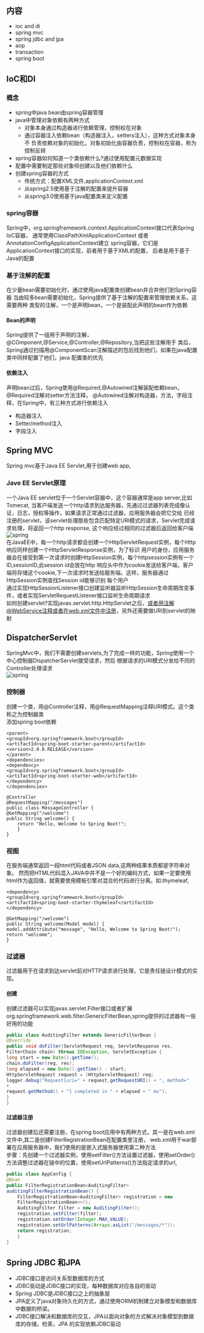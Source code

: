 ## 内容
- ioc and di
- spring mvc
- spring jdbc and jpa
- aop
- transaction
- spring boot
## IoC和DI
### 概念
- spring中java bean由spring容器管理
- java中管理对象依赖有两种方式
    - 对象本身通过构造器进行依赖管理，控制权在对象
    - 通过容器注入依赖bean（构造器注入，setters注入），这种方式对象本身不
 负责依赖对象的初始化，对象初始化由容器负责，控制权在容器，称为控制反转
- spring容器如何知道一个类依赖什么?通过使用配置元数据实现
- 配置中需要制定那些对象呗创建以及他们依赖什么
- 创建spring容器的方式
    - 传统方式：配置XML文件,applicationContext.xml
    - 从spring2.5使用基于注解的配置来提升容器
    - 从spring3.0使用基于java配置类来定义配置
### spring容器
Spring中，org.springframework.context.ApplicationContext接口代表Spring IoC容器，
通常使用ClassPathXmlApplicationContext 或者AnnotationConfigApplicationContext建立
spring容器，它们是ApplicationContext接口的实现，前者用于基于XML的配置，
后者是用于基于Java的配置
### 基于注解的配置
在少量bean需要初始化时，通过使用java配置类创建bean并合并他们到Spring容器
当由较多bean需要初始化，Spring提供了基于注解的配置来管理依赖关系，这需要两种
类型的注解，一个是声明bean，一个是装配此声明的bean作为依赖<br>
#### Bean的声明
Spring提供了一组用于声明的注解，@COmponent,@Service,@Controller,@Repository,当把这些注解用于
类后，Spring通过扫描用@ComponentScan注解描述的包后找到他们，如果在java配置类中同样配置了他们，java
配置类的优先
#### 依赖注入
声明bean过后，Spring使用@Required,@Autowired注解装配依赖bean，@Required注解对setter方法注释，
@Autowired注解对构造器，方法，字段注释，在Spring中，有三种方式进行依赖注入<br>
- 构造器注入
- Setter/method注入
- 字段注入
## Spring MVC
Spring mvc基于Java EE Servlet,用于创建web app,
### Jave EE Servlet原理
一个Java EE servlet位于一个Servlet容器中，这个容器通常是app server,比如Tomecat,
当客户端发送一个http请求到达服务器，先通过过滤器列表完成像认证，日志，授权等操作，如果请求正常通过过滤器，应用服务器会把它交给
已经注册的servlet，该servlet处理那些包含匹配特定URI模式的请求，Servlet完成请求处理，将返回一个http response,
这个响应经过相同的过滤器后返回给客户端<br>
![spring](../assets/images/spring/spring01.png)<br>
在JavaEE中，每一个http请求都会创建一个HttpServletRequest实例，每个Http 响应同样创建一个HttpServletResponse实例，为了标识
用户的身份，应用服务器会在接受到第一次请求时创建HttpSession实例，每个httpsession实例有一个ID,sessionID,此session id会放在http
响应头中作为cookie发送给客户端，客户端将存储这个cookie,下一次请求时发送给服务端。这样，服务器通过HttpSession实例查找Session id能够识别
每个用户<br>
通过实现HttpSessionListener接口创建监听器监听HttpSession生命周期改变事件，或者实现ServletRequestListener接口监听生命周期请求<br>
如何创建servlet?实现javax.servlet.http.HttpServlet之后，或者用注解@WebService注释或者在web.xml文件中注册，另外还需要做URI到servlet的映射<br>
## DispatcherServlet
SpringMvc中，我们不需要创建servlets,为了完成一样的功能，Spring使用一个中心控制器DispatcherServlet接受请求，然后
根据请求的URI模式分发给不同的Controller处理请求<br>
![spring](../assets/images/spring/spring02.png)
### 控制器
创建一个类，用@Controller注释，用@RequestMapping注释URI模式。这个类称之为控制器类<br>
添加spring boot依赖
```
<parent>
<groupId>org.springframework.boot</groupId>
<artifactId>spring-boot-starter-parent</artifactId>
<version>2.0.0.RELEASE</version>
</parent>
<dependencies>
<dependency>
<groupId>org.springframework.boot</groupId>
<artifactId>spring-boot-starter-web</artifactId>
</dependency>
</dependencies>
```
```
@Controller
@RequestMapping("/messages")
public class MessageController {
@GetMapping("/welcome")
public String welcome() {
    return "Hello, Welcome to Spring Boot!";
    }
}
```
### 视图
在服务端通常返回一段html代码或者JSON data,这两种结果本质都是字符串对象。
然而把HTML代码混入JAVA中并不是一个好的编码方式，如果一定要使用html作为返回值，就需要使用模板引擎对混合的代码进行分离。如:thymeleaf,
```
<dependency>
<groupId>org.springframework.boot</groupId>
<artifactId>spring-boot-starter-thymeleaf</artifactId>
</dependency>
```
```
@GetMapping("/welcome")
public String welcome(Model model) {
model.addAttribute("message", "Hello, Welcome to Spring Boot!");
return "welcome";
}
```
### 过滤器
过滤器用于在请求到达servlet前对HTTP请求进行处理，它是责任链设计模式的实现。<br>
#### 创建
创建过滤器可以实现javax.servlet.Filter接口或者扩展org.springframework.web.filter.GenericFilterBean,spring提供的过滤器有一些好用的功能
```java
public class AuditingFilter extends GenericFilterBean {
@Override
public void doFilter(ServletRequest req, ServletResponse res,
FilterChain chain) throws IOException, ServletException {
long start = new Date().getTime();
chain.doFilter(req, res);
long elapsed = new Date().getTime() - start;
HttpServletRequest request = (HttpServletRequest) req;
logger.debug("Request[uri=" + request.getRequestURI() + ", method="
+
request.getMethod() + "] completed in " + elapsed + " ms");
}
}
```
#### 过滤器注册
过滤器创建后还需要注册，在spring boot应用中有两种方式，其一是在web.xml文件中<filter></filter>,其二是创建FilterRegistrationBean在配置类里注册，
web.xml用于war部署在应用服务器中，我们使用的是嵌入式服务器使用第二种方法<br>
步骤：先创建一个过滤器实例，使用setFilter()方法设置过滤器，使用setOrder()方法调整过滤器在链中的位置，使用setUrlPatterns()方法指定请求的url,
```java
public class AppConfig {
@Bean
public FilterRegistrationBean<AuditingFilter>
auditingFilterRegistrationBean() {
    FilterRegistrationBean<AuditingFilter> registration = new
    FilterRegistrationBean<>();
    AuditingFilter filter = new AuditingFilter();
    registration.setFilter(filter);
    registration.setOrder(Integer.MAX_VALUE);
    registration.setUrlPatterns(Arrays.asList("/messages/*"));
    return registration;
    }
}
```
## Spring JDBC 和JPA
- JDBC接口是访问关系型数据库的方式
- JDBC驱动是JDBC接口的实现，每种数据库对应各自的驱动
- Spring JDBC是JDBC接口之上的抽象层
- JPA定义了java对象持久化的方式，通过使用ORM机制建立对象模型和数据库中数据的桥梁。
- JDBC接口解决和数据库的交互，JPA以面向对象的方式解决对象模型到数据库的存储，检索，JPA
的实现依赖JDBC驱动




























